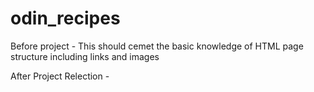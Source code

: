 # odin_recipes
Before project -
This should cemet the basic knowledge of HTML page structure 
including links and images


After Project Relection -